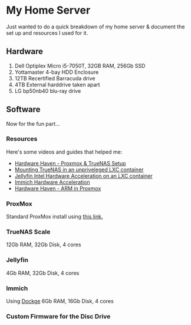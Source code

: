 # My Home Server
Just wanted to do a quick breakdown of my home server & document the set up and resources I used for it.

## Hardware

1. Dell Optiplex Micro i5-7050T, 32GB RAM, 256Gb SSD
2. Yottamaster 4-bay HDD Enclosure
3. 12TB Recertified Barracuda drive
4. 4TB External harddrive taken apart
5. LG bp50nb40 blu-ray drive

## Software
Now for the fun part...

### Resources
Here's some videos and guides that helped me:
- [Hardware Haven - Proxmox & TrueNAS Setup](https://www.youtube.com/watch?v=_sfddZHhOj4)
- [Mounting TrueNAS in an unpriveleged LXC container](https://forum.proxmox.com/threads/tutorial-unprivileged-lxcs-mount-cifs-shares.101795/)
- [Jellyfin Intel Hardware Acceleration on an LXC container](https://jellyfin.org/docs/general/administration/hardware-acceleration/intel)
- [Immich Hardware Acceleration](https://immich.app/docs/features/hardware-transcoding)
- [Hardware Haven - ARM in Proxmox](https://www.youtube.com/watch?v=wPWx6GISIhY)

### ProxMox
Standard ProxMox install using [this link.](https://pve.proxmox.com/wiki/Installation)

### TrueNAS Scale
12Gb RAM, 32Gb Disk, 4 cores

### Jellyfin
4Gb RAM, 32Gb Disk, 4 cores

### Immich
Using [Dockge](https://tteck.github.io/Proxmox/#dockge-lxc) 6Gb RAM, 16Gb Disk, 4 cores

### Custom Firmware for the Disc Drive



